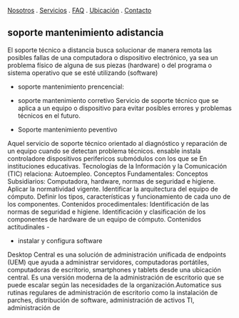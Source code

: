 [Nosotros](./nosotros.md) . [Servicios](./servicios.md) . [FAQ](FAQ.md) . [Ubicación](ubicacion.md) . [Contacto](./contacto.md)


## soporte  mantenimiento adistancia
El soporte técnico a distancia busca solucionar de manera remota las posibles fallas de una computadora o dispositivo electrónico, ya sea un problema físico de alguna de sus piezas (hardware) o del programa o sistema operativo que se esté utilizando (software)

- soporte mantenimiento prencencial:

- soporte mantenimiento  corretivo
Servicio de soporte técnico que se aplica a un equipo o dispositivo para evitar posibles errores y problemas técnicos en el futuro.

- Soporte mantenimiento peventivo

Aquel servicio de soporte técnico orientado al diagnóstico y reparación de un equipo cuando se detectan problema técnicos.  ensable instala controladore  dispositivos perifericos
submódulos con los que se En instituciones educativas. Tecnologías de la Información y la Comunicación (TIC) relaciona: Autoempleo. Conceptos Fundamentales: Conceptos Subsidiarios: Computadora, hardware, normas de seguridad e higiene. Aplicar la normatividad vigente. Identificar la arquitectura del equipo de cómputo. Definir los tipos, características y funcionamiento de cada uno de los componentes. Contenidos procedimentales: Identificación de las normas de seguridad e higiene. Identificación y clasificación de los componentes de hardware de un equipo de cómputo. Contenidos actitudinales -

- instalar y configura software

Desktop Central es una solución de administración unificada de endpoints (UEM) que ayuda a administrar servidores, computadoras portátiles, computadoras de escritorio, smartphones y tablets desde una ubicación central. Es una versión moderna de la administración de escritorio que se puede escalar según las necesidades de la organización.Automatice sus rutinas regulares de administración de escritorio como la instalación de parches, distribución de software, administración de activos TI, administración de 
